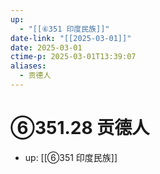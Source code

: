 ```yaml
---
up:
  - "[[⑥351 印度民族]]"
date-link: "[[2025-03-01]]"
date: 2025-03-01
ctime-p: 2025-03-01T13:39:07
aliases:
  - 贡德人
---
```


# ⑥351.28 贡德人

- up: [[⑥351 印度民族]]
